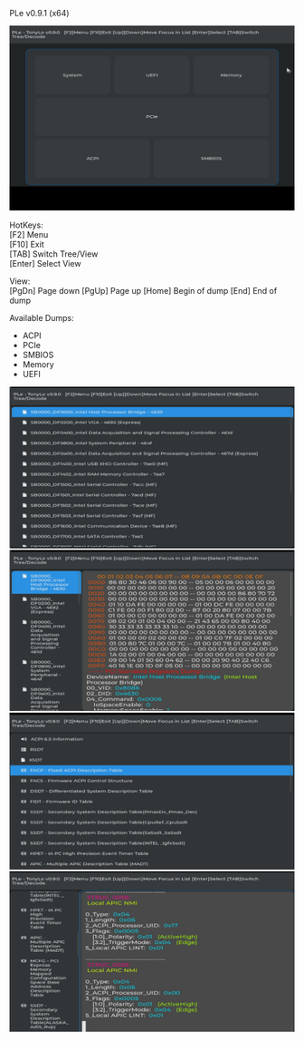 PLe v0.9.1 (x64)

![img](img/ple_1.png)

HotKeys:<br>
[F2] Menu<br>
[F10] Exit<br>
[TAB] Switch Tree/View<br>
[Enter] Select View<br>

View:<br>
[PgDn] Page down
[PgUp] Page up
[Home] Begin of dump
[End] End of dump

Available Dumps:<br>
- ACPI
- PCIe
- SMBIOS
- Memory
- UEFI

![img](img/ple_pci_1.png)
![img](img/ple_pci_2.png)
![img](img/ple_acpi_1.png)
![img](img/ple_acpi_2.png)

